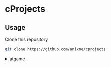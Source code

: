 # cProjects

## Usage
Clone this repository
```bash
git clone https://github.com/anixne/cprojects
```

<details>
  <summary>atgame</summary>
### Windows
```
bin\atgame.exe
```
### Linux
to run the executable file you will need wine.
```bash
wine bin/atgame.exe
```


### Gameplay
W - up. <br>
S - down. <br>
A - left. <br>
D - right. <br>
E - exit.

Enjoy.



![image](./assets/gameplay.png)

### Conclusion
If you have problems or ideas create a new issue.
  </details>
